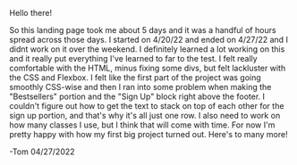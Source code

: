 Hello there!

So this landing page took me about 5 days and it was a handful of hours spread across those days. I started on 4/20/22 and ended on 4/27/22 and I didnt work on it over the weekend. I definitely learned a lot working on this and it really put everything I've learned to far to the test. I felt really comfortable with the HTML, minus fixing some divs, but felt lackluster with the CSS and Flexbox. I felt like the first part of the project was going smoothly CSS-wise and then I ran into some problem when making the "Bestsellers" portion and the "Sign Up" block right above the footer. I couldn't figure out how to get the text to stack on top of each other for the sign up portion, and that's why it's all just one row. I also need to work on how many classes I use, but I think that will come with time. For now I'm pretty happy with how my first big project turned out. Here's to many more!

-Tom
04/27/2022